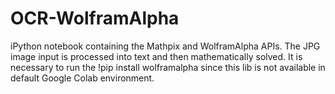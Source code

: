 # OCR-WolframAlpha
iPython notebook containing the Mathpix and WolframAlpha APIs.
The JPG image input is processed into text and then mathematically solved.
It is necessary to run the !pip install wolframalpha since this lib is not available in default Google Colab environment.
